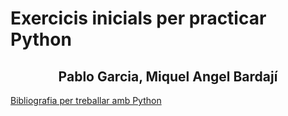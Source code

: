 # Exercicis inicials per practicar Python 
##              <center>Pablo Garcia, Miquel Angel Bardají</center>


[Bibliografia per treballar amb Python](https://github.com/mikibardaji/M15UF2_2021-22/blob/main/sessio3_exercicisInicialsPython/python-resources.pdf "Bibliografia per treballar amb Python")


